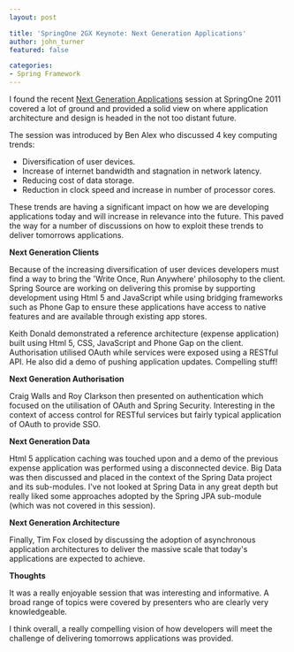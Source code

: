 ```yaml
---
layout: post

title: 'SpringOne 2GX Keynote: Next Generation Applications'
author: john_turner
featured: false

categories:
- Spring Framework
---
```


I found the recent [Next Generation Applications](http://www.infoq.com/presentations/SpringOne-2GX-Keynote-Next-Generation-Applications) session at SpringOne 2011 covered a lot of ground and provided a solid view on where application architecture and design is headed in the not too distant future.

The session was introduced by Ben Alex who discussed 4 key computing trends:

- Diversification of user devices.
- Increase of internet bandwidth and stagnation in network latency.
- Reducing cost of data storage.
- Reduction in clock speed and increase in number of processor cores.

These trends are having a significant impact on how we are developing applications today and will increase in relevance into the future. This paved the way for a number of discussions on how to exploit these trends to deliver tomorrows applications.

**Next Generation Clients**

Because of the increasing diversification of user devices developers must find a way to bring the 'Write Once, Run Anywhere' philosophy to the client. Spring Source are working on delivering this promise by supporting development using Html 5 and JavaScript while using bridging frameworks such as Phone Gap to ensure these applications have access to native features and are available through existing app stores.

Keith Donald demonstrated a reference architecture (expense application) built using Html 5, CSS, JavaScript and Phone Gap on the client. Authorisation utilised OAuth while services were exposed using a RESTful API. He also did a demo of pushing application updates. Compelling stuff!

**Next Generation Authorisation**

Craig Walls and Roy Clarkson then presented on authentication which focused on the utilisation of OAuth and Spring Security. Interesting in the context of access control for RESTful services but fairly typical application of OAuth to provide SSO.

**Next Generation Data**

Html 5 application caching was touched upon and a demo of the previous expense application was performed using a disconnected device. Big Data was then discussed and placed in the context of the Spring Data project and its sub-modules. I've not looked at Spring Data in any great depth but really liked some approaches adopted by the Spring JPA sub-module (which was not covered in this session).

**Next Generation Architecture**

Finally, Tim Fox closed by discussing the adoption of asynchronous application architectures to deliver the massive scale that today's applications are expected to achieve.

**Thoughts**

It was a really enjoyable session that was interesting and informative. A broad range of topics were covered by presenters who are clearly very knowledgeable.

I think overall, a really compelling vision of how developers will meet the challenge of delivering tomorrows applications was provided.
